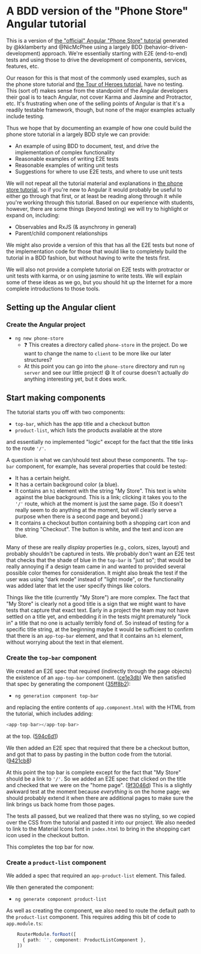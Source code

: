 # A BDD version of the "Phone Store" Angular tutorial

This is a version of [the "official" Angular "Phone Store" tutorial](https://angular.io/start) generated by @kklamberty and @NicMcPhee using a largely BDD (behavior-driven-development) approach. We're essentially starting with E2E (end-to-end) tests and using those to drive the
development of components, services, features, etc.

Our reason for this is that most of the commonly used examples, such as the phone store tutorial and [the Tour of Heroes tutorial](https://angular.io/tutorial), have no testing. This (sort of) makes sense from the standpoint of the Angular developers their goal is to teach Angular, not cover Karma and Jasmine and Protractor, etc. It's frustrating when one of the selling points of Angular is that it's a readily testable framework, though, but none of the major examples actually include testing.

Thus we hope that by documenting an example of how one could build the phone store tutorial in a largely BDD style we can provide:

- An example of using BDD to document, test, and drive the implementation of complex functionality
- Reasonable examples of writing E2E tests
- Reasonable examples of writing unit tests
- Suggestions for where to use E2E tests, and where to use unit tests

We will not repeat all the tutorial material and explanations in [the phone store tutorial](https://angular.io/start), so if you're new to Angular it would probably be useful to either go through that first, or at least be reading along through it while you're working through this tutorial. Based on our experience with students, however, there are some things (beyond testing) we will try to highlight or expand on, including:

- Observables and RxJS (& asynchrony in general)
- Parent/child component relationships

We might also provide a version of this that has all the E2E tests but none of the implementation code for those that would like to completely build the tutorial in a BDD fashion, but without having to write the tests first.

We will also not provide a complete tutorial on E2E tests with protractor or unit tests with karma, or on using jasmine to write tests. We will explain some of these ideas as we go, but you should hit up the Internet for a more complete introductions to those tools.

## Setting up the Angular client

### Create the Angular project

- `ng new phone-store`
  - :question: This creates a directory called `phone-store` in the project. Do we want to change the name to `client` to be more like our later structures?
  - At this point you can go into the `phone-store` directory and run `ng server` and see our little project! :smile: It of course doesn't actually _do_ anything interesting yet, but it does work.

## Start making components

The tutorial starts you off with two components:

- `top-bar`, which has the app title and a checkout button
- `product-list`, which lists the products available at the store

and essentially no implemented "logic" except for the fact that the title links to the route `'/'`.

A question is what we can/should test about these components. The `top-bar` component, for example, has several properties that could be tested:

- It has a certain height.
- It has a certain background color (a blue).
- It contains an `h1` element with the string "My Store". This text is white against the blue background. This is a link; clicking it takes you to the `'/'` route, which at the moment is just the same page. (So it doesn't really seem to do anything at the moment, but will clearly serve a purpose when there is a second page and beyond.)
- It contains a checkout button containing both a shopping cart icon and the string "Checkout". The button is white, and the text and icon are blue.

Many of these are really _display_ properties (e.g., colors, sizes, layout) and probably shouldn't be captured in tests. We probably don't want an E2E test that checks that the shade of blue in the `top-bar` is "just so"; that would be really annoying if a design team came in and wanted to provided several possible color themes for consideration. It might also break the test if the user was using "dark mode" instead of "light mode", or the functionality was added later that let the user specify things like colors.

Things like the title (currently "My Store") are more complex. The fact that "My Store" is clearly not a good title is a sign that we might want to have tests that capture that exact text. Early in a project the team may not have settled on a title yet, and embedding it in the tests might prematurely "lock in" a title that no one is actually terribly fond of. So instead of testing for a specific title string, at the beginning maybe it would be sufficient to confirm that there is an `app-top-bar` element, and that it contains an `h1` element, without worrying about the text in that element.

### Create the `top-bar` component

We created an E2E spec that required (indirectly through the page objects) the existence of an `app-top-bar` component. ([ce1e3db](https://github.com/UMM-CSci-3601/revised-angular-tutorial/pull/1/commits/ce1e3db4d1b4dccd20624b82f90589bcfab92990)) We then satisfied that spec by generating the component ([35ff8b2](https://github.com/UMM-CSci-3601/revised-angular-tutorial/pull/1/commits/35ff8b2dead2b71bf08719429d6e07d4c341d096)):

- `ng generation component top-bar`

and replacing the entire contents of `app.component.html` with the HTML from the tutorial, which includes adding:

```typescript
<app-top-bar></app-top-bar>
```

at the top. ([594c6d1](https://github.com/UMM-CSci-3601/revised-angular-tutorial/pull/1/commits/594c6d1cf3b99311e6e4827a2f4f6076079c094b))

We then added an E2E spec that required that there be a checkout button, and got that to pass by pasting in the button code from the tutorial. ([9421cb8](https://github.com/UMM-CSci-3601/revised-angular-tutorial/pull/1/commits/9421cb8520c834454ea8b64776a10bfb89cdb7b0))

At this point the top bar is complete except for the fact that "My Store" should be a link to `'/'`. So we added an E2E spec that clicked on the title
and checked that we were on the "home page". ([9f3046d](https://github.com/UMM-CSci-3601/revised-angular-tutorial/pull/1/commits/9f3046dacf246745caff5da00a69e42163e2fd12)) This is a slightly awkward test
at the moment because _everything_ is on the home page; we should probably
extend it when there are additional pages to make sure the link brings us
back home from those pages.

The tests all passed, but we realized that there was no styling, so
we copied over the CSS from the tutorial and pasted it into our
project. We also needed to link to the Material Icons font in
`index.html` to bring in the shopping cart icon used in the checkout
button.

This completes the top bar for now.

### Create a `product-list` component

We added a spec that required an `app-product-list` element. This failed.

We then generated the component:

- `ng generate component product-list`

As well as creating the component, we also need to route the default path to the `product-list` component. This requires adding this bit of code to `app.module.ts`:

```typescript
    RouterModule.forRoot([
      { path: '', component: ProductListComponent },
    ])
```

